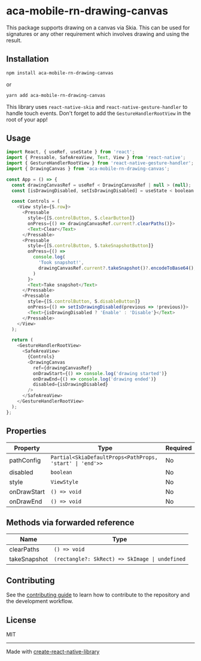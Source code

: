 # aca-mobile-rn-drawing-canvas

This package supports drawing on a canvas via Skia. This can be used for signatures or any other requirement which
involves drawing and using the result.

## Installation

```sh
npm install aca-mobile-rn-drawing-canvas
```

or

```sh
yarn add aca-mobile-rn-drawing-canvas
```

This library uses `react-native-skia` and `react-native-gesture-handler` to handle touch events. Don't forget to add
the `GestureHandlerRootView` in the root of your app!

## Usage

```js
import React, { useRef, useState } from 'react';
import { Pressable, SafeAreaView, Text, View } from 'react-native';
import { GestureHandlerRootView } from 'react-native-gesture-handler';
import { DrawingCanvas } from 'aca-mobile-rn-drawing-canvas';

const App = () => {
  const drawingCanvasRef = useRef < DrawingCanvasRef | null > (null);
  const [isDrawingDisabled, setIsDrawingDisabled] = useState < boolean > (false);

  const Controls = (
    <View style={S.row}>
      <Pressable
        style={[S.controlButton, S.clearButton]}
        onPress={() => drawingCanvasRef.current?.clearPaths()}>
        <Text>Clear</Text>
      </Pressable>
      <Pressable
        style={[S.controlButton, S.takeSnapshotButton]}
        onPress={() =>
          console.log(
            'Took snapshot!',
            drawingCanvasRef.current?.takeSnapshot()?.encodeToBase64(),
          )
        }>
        <Text>Take snapshot</Text>
      </Pressable>
      <Pressable
        style={[S.controlButton, S.disableButton]}
        onPress={() => setIsDrawingDisabled(previous => !previous)}>
        <Text>{isDrawingDisabled ? 'Enable' : 'Disable'}</Text>
      </Pressable>
    </View>
  );

  return (
    <GestureHandlerRootView>
      <SafeAreaView>
        {Controls}
        <DrawingCanvas
          ref={drawingCanvasRef}
          onDrawStart={() => console.log('drawing started')}
          onDrawEnd={() => console.log('drawing ended')}
          disabled={isDrawingDisabled}
        />
      </SafeAreaView>
    </GestureHandlerRootView>
  );
};
```

## Properties

| Property    | Type                                                     | Required |
|-------------|----------------------------------------------------------|----------|
| pathConfig  | `Partial<SkiaDefaultProps<PathProps, 'start' \| 'end'>>` | No       |
| disabled    | `boolean`                                                | No       |
| style       | `ViewStyle`                                              | No       |
| onDrawStart | `() => void`                                             | No       |
| onDrawEnd   | `() => void`                                             | No       |

## Methods via forwarded reference

| Name         | Type                                           |
|--------------|------------------------------------------------|
| clearPaths   | `() => void`                                   |
| takeSnapshot | `(rectangle?: SkRect) => SkImage \| undefined` |

## Contributing

See the [contributing guide](CONTRIBUTING.md) to learn how to contribute to the repository and the development workflow.

## License

MIT

---

Made with [create-react-native-library](https://github.com/callstack/react-native-builder-bob)
